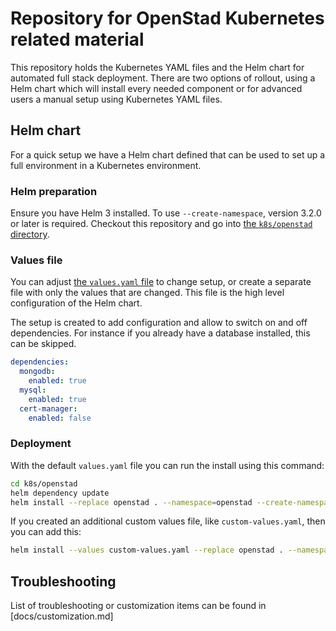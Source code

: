 # Repository for OpenStad Kubernetes related material

This repository holds the Kubernetes YAML files and the Helm chart for automated full stack deployment.
There are two options of rollout, using a Helm chart which will install every needed component or for advanced users a manual setup using Kubernetes YAML files.

## Helm chart

For a quick setup we have a Helm chart defined that can be used to set up a full environment in a Kubernetes environment.

### Helm preparation

Ensure you have Helm 3 installed. To use `--create-namespace`, version 3.2.0 or later is required.
Checkout this repository and go into [the `k8s/openstad` directory](./k8s/openstad).

### Values file

You can adjust [the `values.yaml` file](./k8s/openstad/values.yaml) to change setup, or create a separate file with only the values that are changed.
This file is the high level configuration of the Helm chart.

The setup is created to add configuration and allow to switch on and off dependencies.
For instance if you already have a database installed, this can be skipped.

```yaml
dependencies:
  mongodb: 
    enabled: true
  mysql: 
    enabled: true
  cert-manager: 
    enabled: false
```

### Deployment

With the default `values.yaml` file you can run the install using this command:

```bash
cd k8s/openstad
helm dependency update
helm install --replace openstad . --namespace=openstad --create-namespace
```

If you created an additional custom values file, like `custom-values.yaml`, then you can add this:

```bash
helm install --values custom-values.yaml --replace openstad . --namespace=openstad --create-namespace 
```

## Troubleshooting

List of troubleshooting or customization items can be found in [docs/customization.md]
